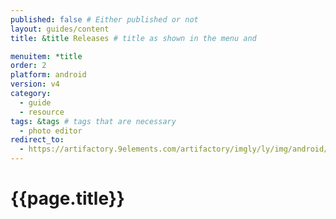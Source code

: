 ```yaml
---
published: false # Either published or not 
layout: guides/content
title: &title Releases # title as shown in the menu and 

menuitem: *title
order: 2
platform: android
version: v4
category: 
  - guide
  - resource
tags: &tags # tags that are necessary
  - photo editor 
redirect_to: 
  - https://artifactory.9elements.com/artifactory/imgly/ly/img/android/photo-editor-sdk/
---
```


# {{page.title}}
